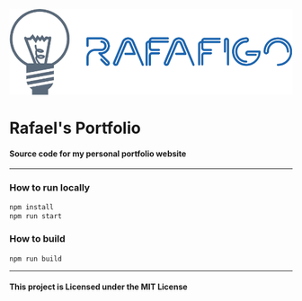 ![Caption](public/iconLightMode.png)
# Rafael's Portfolio
#### Source code for my personal portfolio website

---

### How to run locally
```
npm install
npm run start
```

### How to build
```
npm run build
```
---
#### This project is Licensed under the MIT License